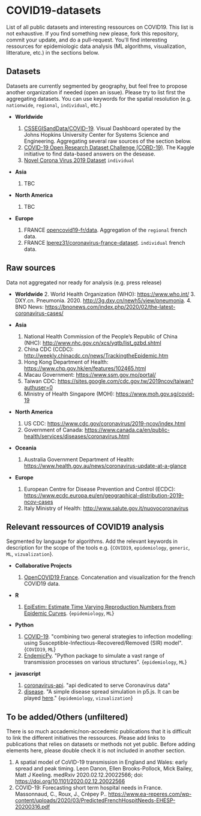 # COVID19-datasets
List of all public datasets and interesting ressources on COVID19. This list is not exhaustive. If you find something new please, fork this repository, commit your update, and do a pull-request. You'll find interesting ressources for epidemiologic data analysis (ML algorithms, visualization, litterature, etc.) in the sections below.


## Datasets

Datasets are currently segmented by geography, but feel free to propose another organization if needed (open an issue). Please try to list first the aggregating datasets. You can use keywords for the spatial resolution (e.g. `nationwide`, `regional`, `individual`, etc.)

* **Worldwide**
	1.  [CSSEGISandData/COVID-19](https://github.com/CSSEGISandData/COVID-19). Visual Dashboard operated by the Johns Hopkins University Center for Systems Science and Engineering. Aggregating several raw sources of the section below.
	2. [COVID-19 Open Research Dataset Challenge (CORD-19)](https://www.kaggle.com/allen-institute-for-ai/CORD-19-research-challenge). The Kaggle initiative to find data-based answers on the desease.
	3. [Novel Corona Virus 2019 Dataset](https://www.kaggle.com/sudalairajkumar/novel-corona-virus-2019-dataset) `individual`

* **Asia**
	1. TBC

* **North America**
	1. TBC

* **Europe**
	1. FRANCE [opencovid19-fr/data](https://github.com/opencovid19-fr/data). Aggregation of the `regional` french data.
	2. FRANCE [lperez31/coronavirus-france-dataset](https://github.com/lperez31/coronavirus-france-dataset). `individual` french data.


## Raw sources
Data not aggregated nor ready for analysis (e.g. press release)

* **Worldwide**
	2. World Health Organization (WHO): https://www.who.int/
	3. DXY.cn. Pneumonia. 2020. http://3g.dxy.cn/newh5/view/pneumonia. 
	4. BNO News: https://bnonews.com/index.php/2020/02/the-latest-coronavirus-cases/  

* **Asia**
	1. National Health Commission of the People’s Republic of China (NHC): http://www.nhc.gov.cn/xcs/yqtb/list_gzbd.shtml 
	2. China CDC (CCDC): http://weekly.chinacdc.cn/news/TrackingtheEpidemic.htm 
	3. Hong Kong Department of Health: https://www.chp.gov.hk/en/features/102465.html 
	4. Macau Government: https://www.ssm.gov.mo/portal/ 
	5. Taiwan CDC: https://sites.google.com/cdc.gov.tw/2019ncov/taiwan?authuser=0 
	6. Ministry of Health Singapore (MOH): https://www.moh.gov.sg/covid-19


* **North America**
	1. US CDC: https://www.cdc.gov/coronavirus/2019-ncov/index.html
	2. Government of Canada: https://www.canada.ca/en/public-health/services/diseases/coronavirus.html 

* **Oceania**
	1. Australia Government Department of Health: https://www.health.gov.au/news/coronavirus-update-at-a-glance 

* **Europe**
	1. European Centre for Disease Prevention and Control (ECDC): https://www.ecdc.europa.eu/en/geographical-distribution-2019-ncov-cases 
	2. Italy Ministry of Health: http://www.salute.gov.it/nuovocoronavirus


## Relevant ressources of COVID19 analysis

Segmented by language for algorithms. Add the relevant keywords in description for the scope of the tools e.g. {`COVID19`, `epidemiology`, `generic`, `ML`, `vizualization`}.

* **Collaborative Projects**
	1. [OpenCOVID19 France](https://github.com/opencovid19-fr). Concatenation and visualization for the french COVID19 data. 

* **R**
	1. [EpiEstim: Estimate Time Varying Reproduction Numbers from Epidemic Curves](https://cran.r-project.org/web/packages/EpiEstim/index.html). {`epidemiology`, `ML`}

* **Python**
	1. [COVID-19](https://github.com/DmitrySerg/COVID-19). "combining two general strategies to infection modelling: using Susceptible-Infectious-Recovered/Removed (SIR) model". {`COVID19`, `ML`}
	2. [EndemicPy](https://github.com/j-i-l/EndemicPy). "Python package to simulate a vast range of transmission processes on various structures". {`epidemiology`, `ML`}

* **javascript**
	1. [coronavirus-api](https://github.com/aitahtman/coronavirus-api). "api dedicated to serve Coronavirus data"
	2. [disease](https://github.com/xithiox/disease). "A simple disease spread simulation in p5.js. It can be played [here](https://xithiox.github.io/disease/)." {`epidemiology`, `vizualization`}

## To be added/Others (unfiltered)
There is so much accademic/non-accedemic publications that it is difficult to link the different initiatives the ressources. Please add links to publications that relies on datasets or methods not yet public. Before adding elements here, please double check it is not included in another section.

1.  A spatial model of CoVID-19 transmission in England and Wales: early spread and peak timing. Leon Danon, Ellen Brooks-Pollock, Mick Bailey, Matt J Keeling. medRxiv 2020.02.12.20022566; doi: https://doi.org/10.1101/2020.02.12.20022566 
2. COVID-19: Forecasting short term hospital needs in France. Massonnaud, C., Roux, J., Crépey P.. https://www.ea-reperes.com/wp-content/uploads/2020/03/PredictedFrenchHospitNeeds-EHESP-20200316.pdf